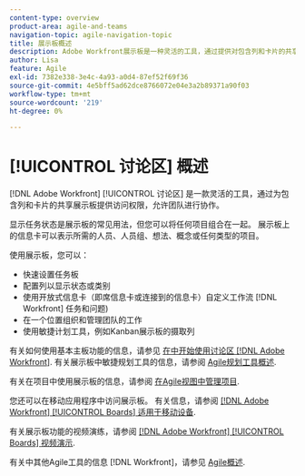 ```yaml
---
content-type: overview
product-area: agile-and-teams
navigation-topic: agile-navigation-topic
title: 展示板概述
description: Adobe Workfront展示板是一种灵活的工具，通过提供对包含列和卡片的共享展示板的访问，允许团队协作。
author: Lisa
feature: Agile
exl-id: 7382e338-3e4c-4a93-a0d4-87ef52f69f36
source-git-commit: 4e5bff5ad62dce8766072e04e3a2b89371a90f03
workflow-type: tm+mt
source-wordcount: '219'
ht-degree: 0%

---
```


# [!UICONTROL 讨论区] 概述

[!DNL Adobe Workfront] [!UICONTROL 讨论区] 是一款灵活的工具，通过为包含列和卡片的共享展示板提供访问权限，允许团队进行协作。

显示任务状态是展示板的常见用法，但您可以将任何项目组合在一起。 展示板上的信息卡可以表示所需的人员、人员组、想法、概念或任何类型的项目。

使用展示板，您可以：

* 快速设置任务板
* 配置列以显示状态或类别
* 使用开放式信息卡（即席信息卡或连接到的信息卡）自定义工作流 [!DNL Workfront] 任务和问题)
* 在一个位置组织和管理团队的工作
* 使用敏捷计划工具，例如Kanban展示板的摄取列

有关如何使用基本主板功能的信息，请参见 [在中开始使用讨论区 [!DNL Adobe Workfront]](../agile/get-started-with-boards/get-started-with-boards.md). 有关展示板中敏捷规划工具的信息，请参阅 [Agile规划工具概述](/help/quicksilver/agile/use-boards-agile-planning-tools/agile-planning-tools-overview.md).

有关在项目中使用展示板的信息，请参阅 [在Agile视图中管理项目](/help/quicksilver/manage-work/projects/manage-projects/manage-projects-in-agile-view.md).

您还可以在移动应用程序中访问展示板。 有关信息，请参阅 [[!DNL Adobe Workfront] [!UICONTROL Boards] 适用于移动设备](/help/quicksilver/workfront-basics/mobile-apps/using-the-workfront-mobile-app/mobile-boards.md).

有关展示板功能的视频演练，请参阅 [[!DNL Adobe Workfront] [!UICONTROL Boards] 视频演示](/help/quicksilver/agile/get-started-with-boards/boards-video-demonstrations.md).

有关中其他Agile工具的信息 [!DNL Workfront]，请参见 [Agile概述](../agile/agile-overview.md).
